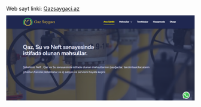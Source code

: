 <span>Web sayt linki: </span><a href="https://qazsaygaci.az">Qazsaygaci.az</a>
<br/>
<img style="margin-top:10px;" src="./images/enerji-n-page-img.png"/>
